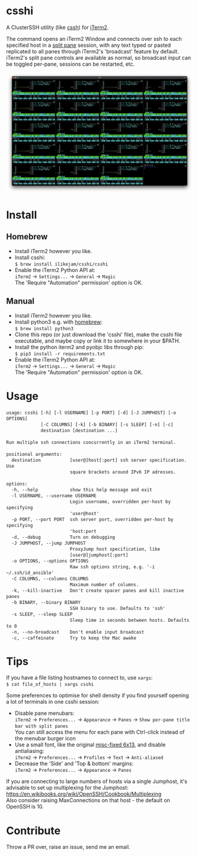 # csshi
A ClusterSSH utility (like [cssh](https://github.com/duncs/clusterssh)) for [iTerm2](https://iterm2.com/).

The command opens an iTerm2 Window and connects over ssh to each specified host in a [split pane](https://iterm2.com/features.html) session, with any text typed or pasted replicated to all panes through iTerm2's 'broadcast' feature by default. iTerm2's split pane controls are available as normal, so broadcast input can be toggled per-pane, sessions can be restarted, etc.

![Screenshot](screenshot.png "Screenshot")

# Install

## Homebrew
* Install iTerm2 however you like.
* Install csshi:  
```$ brew install ilikejam/csshi/csshi```
* Enable the iTerm2 Python API at:  
`iTerm2` -> `Settings...` -> `General` -> `Magic`  
The 'Require "Automation" permission' option is OK.

## Manual
* Install iTerm2 however you like.
* Install python3 e.g. with [homebrew](https://brew.sh/):  
```$ brew install python3```
* Clone this repo (or just download the 'csshi' file), make the csshi file executable, and maybe copy or link it to somewhere in your $PATH.
* Install the python iterm2 and pyobjc libs through pip:  
```$ pip3 install -r requirements.txt```
* Enable the iTerm2 Python API at:  
`iTerm2` -> `Settings...` -> `General` -> `Magic`  
The 'Require "Automation" permission' option is OK.

# Usage  

```text
usage: csshi [-h] [-l USERNAME] [-p PORT] [-d] [-J JUMPHOST] [-o OPTIONS]
             [-C COLUMNS] [-k] [-b BINARY] [-s SLEEP] [-n] [-c]
             destination [destination ...]

Run multiple ssh connections concurrently in an iTerm2 terminal.

positional arguments:
  destination           [user@]host[:port] ssh server specification. Use
                        square brackets around IPv6 IP adresses.

options:
  -h, --help            show this help message and exit
  -l USERNAME, --username USERNAME
                        Login username, overridden per-host by specifying
                        'user@host'
  -p PORT, --port PORT  ssh server port, overridden per-host by specifying
                        'host:port
  -d, --debug           Turn on debugging
  -J JUMPHOST, --jump JUMPHOST
                        ProxyJump host specification, like
                        [user@]jumphost[:port]
  -o OPTIONS, --options OPTIONS
                        Raw ssh options string, e.g. '-i ~/.ssh/id_ansible'
  -C COLUMNS, --columns COLUMNS
                        Maximum number of columns.
  -k, --kill-inactive   Don't create spacer panes and kill inactive panes
  -b BINARY, --binary BINARY
                        SSH binary to use. Defaults to 'ssh'
  -s SLEEP, --sleep SLEEP
                        Sleep time in seconds between hosts. Defaults to 0
  -n, --no-broadcast    Don't enable input broadcast
  -c, --caffeinate      Try to keep the Mac awake
```

# Tips
If you have a file listing hostnames to connect to, use `xargs`:  
```$ cat file_of_hosts | xargs csshi```

Some preferences to optimise for shell density if you find yourself opening a lot of terminals in one csshi session:
* Disable pane menubars:  
`iTerm2` -> `Preferences...` -> `Appearance` -> `Panes` -> `Show per-pane title bar with split panes`  
You can still access the menu for each pane with Ctrl-click instead of the menubar burger icon
* Use a small font, like the original [misc-fixed 6x13](https://monkey.org/~marius/beautiful-fixed-width-fonts-for-osx.html), and disable antialiasing:  
`iTerm2` -> `Preferences...` -> `Profiles` -> `Text` -> `Anti-aliased`
* Decrease the 'Side' and 'Top & bottom' margins:  
`iTerm2` -> `Preferences...` -> `Appearance` -> `Panes`

If you are connecting to large numbers of hosts via a single Jumphost, it's advisable to set up multiplexing for the Jumphost:  
https://en.wikibooks.org/wiki/OpenSSH/Cookbook/Multiplexing  
Also consider raising MaxConnections on that host - the default on OpenSSH is 10.

# Contribute
Throw a PR over, raise an issue, send me an email.
